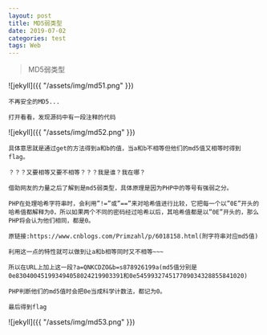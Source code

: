 ```yaml
---
layout: post
title: MD5弱类型
date: 2019-07-02
categories: test
tags: Web
---
```

>    MD5弱类型

![jekyll]({{ "/assets/img/md51.png" }})

    不再安全的MD5...

    打开看看，发现源码中有一段注释的代码

![jekyll]({{ "/assets/img/md52.png" }})

    具体意思就是通过get的方法得到a和b的值，当a和b不相等但他们的md5值又相等时得到flag。
 
    ？？？又要相等又要不相等？？？我是谁？我在哪？

    借助网友的力量之后了解到是md5弱类型，具体原理是因为PHP中的等号有强弱之分。

    PHP在处理哈希字符串时，会利用”!=”或”==”来对哈希值进行比较，它把每一个以”0E”开头的哈希值都解释为0，所以如果两个不同的密码经过哈希以后，其哈希值都是以”0E”开头的，那么PHP将会认为他们相同，都是0。

    原链接:https://www.cnblogs.com/Primzahl/p/6018158.html(附字符串对应md5值)

    利用这一点的特性就可以做到让a和b相等同时又不相等~~~

    所以在URL上加上这一段?a=QNKCDZO&b=s878926199a(md5值分别是0e830400451993494058024219903391和0e545993274517709034328855841020)

    PHP判断他们的md5值时会把0e当成科学计数法，都记为0。

    最后得到flag

![jekyll]({{ "/assets/img/md53.png" }})